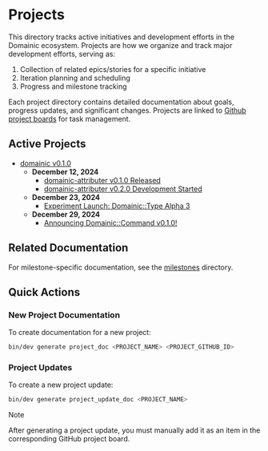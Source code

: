# Projects

This directory tracks active initiatives and development efforts in the Domainic ecosystem. Projects are how we organize
and track major development efforts, serving as:

1. Collection of related epics/stories for a specific initiative
2. Iteration planning and scheduling
3. Progress and milestone tracking

Each project directory contains detailed documentation about goals, progress updates, and significant changes. Projects
are linked to [Github project boards](https://github.com/domainic/domainic/projects) for task management.

## Active Projects

* [domainic v0.1.0](./domainic-v0.1.0/README.md)
  * **December 12, 2024**
    * [domainic-attributer v0.1.0 Released](./domainic-v0.1.0/updates/2024-12-12-01.md)
    * [domainic-attributer v0.2.0 Development Started](./domainic-v0.1.0/updates/2024-12-12-02.md)
  * **December 23, 2024**
    * [Experiment Launch: Domainic::Type Alpha 3](./domainic-v0.1.0/updates/2024-12-23-01.md)
  * **December 29, 2024**
    * [Announcing Domainic::Command v0.1.0!](./domainic-v0.1.0/updates/2024-12-29-01.md)

## Related Documentation

For milestone-specific documentation, see the [milestones](../milestones) directory.

## Quick Actions

### New Project Documentation

To create documentation for a new project:

```bash
bin/dev generate project_doc <PROJECT_NAME> <PROJECT_GITHUB_ID>
```

### Project Updates

To create a new project update:

```bash
bin/dev generate project_update_doc <PROJECT_NAME>
```

> [!NOTE]
> After generating a project update, you must manually add it as an item in the corresponding GitHub project board.
